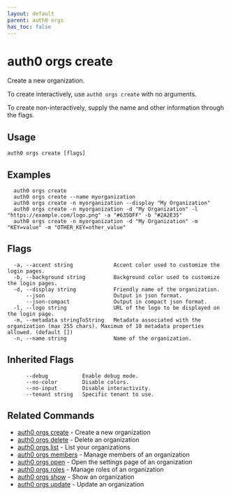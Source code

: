 ```yaml
---
layout: default
parent: auth0 orgs
has_toc: false
---
```

# auth0 orgs create

Create a new organization.

To create interactively, use `auth0 orgs create` with no arguments.

To create non-interactively, supply the name and other information through the flags.

## Usage
```
auth0 orgs create [flags]
```

## Examples

```
  auth0 orgs create
  auth0 orgs create --name myorganization
  auth0 orgs create -n myorganization --display "My Organization"
  auth0 orgs create -n myorganization -d "My Organization" -l "https://example.com/logo.png" -a "#635DFF" -b "#2A2E35"
  auth0 orgs create -n myorganization -d "My Organization" -m "KEY=value" -m "OTHER_KEY=other_value"
```


## Flags

```
  -a, --accent string             Accent color used to customize the login pages.
  -b, --background string         Background color used to customize the login pages.
  -d, --display string            Friendly name of the organization.
      --json                      Output in json format.
      --json-compact              Output in compact json format.
  -l, --logo string               URL of the logo to be displayed on the login page.
  -m, --metadata stringToString   Metadata associated with the organization (max 255 chars). Maximum of 10 metadata properties allowed. (default [])
  -n, --name string               Name of the organization.
```


## Inherited Flags

```
      --debug           Enable debug mode.
      --no-color        Disable colors.
      --no-input        Disable interactivity.
      --tenant string   Specific tenant to use.
```


## Related Commands

- [auth0 orgs create](auth0_orgs_create.md) - Create a new organization
- [auth0 orgs delete](auth0_orgs_delete.md) - Delete an organization
- [auth0 orgs list](auth0_orgs_list.md) - List your organizations
- [auth0 orgs members](auth0_orgs_members.md) - Manage members of an organization
- [auth0 orgs open](auth0_orgs_open.md) - Open the settings page of an organization
- [auth0 orgs roles](auth0_orgs_roles.md) - Manage roles of an organization
- [auth0 orgs show](auth0_orgs_show.md) - Show an organization
- [auth0 orgs update](auth0_orgs_update.md) - Update an organization


